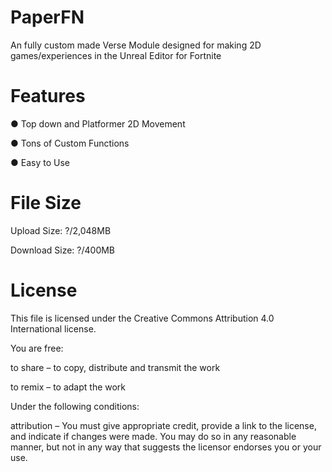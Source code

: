 # PaperFN
An fully custom made Verse Module designed for making 2D games/experiences in the Unreal Editor for Fortnite
# Features
●	 Top down and Platformer 2D Movement

●	 Tons of Custom Functions

●	 Easy to Use 
# File Size
Upload Size: ?/2,048MB

Download Size: ?/400MB
# License
This file is licensed under the Creative Commons Attribution 4.0 International license.

You are free:

to share – to copy, distribute and transmit the work

to remix – to adapt the work

Under the following conditions:

attribution – You must give appropriate credit, provide a link to the license, and indicate if changes were made. You may do so in any reasonable manner, but not in any way that suggests the licensor endorses you or your use.
